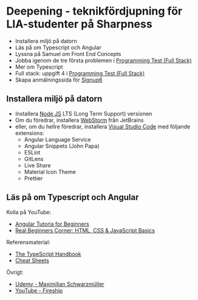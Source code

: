 # Deepening - teknikfördjupning för LIA-studenter på Sharpness

* Installera miljö på datorn
* Läs på om Typescript och Angular
* Lyssna på Samuel om Front End Concepts
* Jobba igenom de tre första problemen i [Programming Test (Full Stack)](https://github.com/sharpness-se/full-stack-test/blob/main/doc/ProgrammingTest.md)
* Mer om Typescript
* Full stack: uppgift 4 i [Programming Test (Full Stack)](https://github.com/sharpness-se/full-stack-test/blob/main/doc/ProgrammingTest.md#problem-4--dashboard-backend)
* Skapa anmälningssida för [Signup6](https://github.com/sharpness-se/signup6) 

## Installera miljö på datorn

* Installera [Node JS](https://nodejs.org/en/) LTS (Long Term Support) versionen
* Om du föredrar, installera [WebStorm](https://www.jetbrains.com/webstorm/) från JetBrains
* eller, om du hellre föredrar, installera [Visual Studio Code](https://code.visualstudio.com/) med följande extensions:
  * Angular Language Service
  * Angular Snippets (John Papa)
  * ESLint
  * GitLens
  * Live Share
  * Material Icon Theme
  * Prettier

## Läs på om Typescript och Angular

Kolla på YouTube:

* [Angular Tutoria for Beginners](https://youtu.be/htPYk6QxacQ)
* [Real Beginners Corner: HTML, CSS & JavaScript Basics](https://youtube.com/playlist?list=PL55RiY5tL51oJMqB1syVpXmQySoJsduFl)

Referensmaterial:

* [The TypeScript Handbook](https://www.typescriptlang.org/docs/handbook/intro.html)
* [Cheat Sheets](https://www.typescriptlang.org/cheatsheets)

Övrigt:

* [Udemy - Maximilian Schwarzmüller](https://www.udemy.com/user/maximilian-schwarzmuller/)
* [YouTube - Fireship](https://www.youtube.com/@Fireship)

